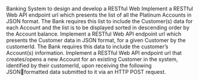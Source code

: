 Banking System to design and develop a RESTful Web 
Implement a RESTful Web API endpoint url which presents the list of all the Platinum Accounts in 
JSON format. The Bank requires this list to include the Customer(s) data for each Account and the 
list is to be displayed sorted in descending order by the Account balance.
Implement a RESTful Web API endpoint url which presents the Customer data in JSON format, for a 
given Customer by the customerId. The Bank requires this data to include the customer’s 
Account(s) information.
Implement a RESTful Web API endpoint url that creates/opens a new Account for an existing 
Customer in the system, identified by their customerId, upon receiving the following JSONformatted data submitted to it via an HTTP POST request.
